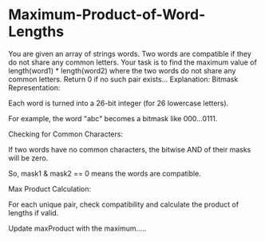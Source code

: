 # Maximum-Product-of-Word-Lengths
You are given an array of strings words. Two words are compatible if they do not share any common letters.  Your task is to find the maximum value of length(word1) * length(word2) where the two words do not share any common letters. Return 0 if no such pair exists...
Explanation:
Bitmask Representation:

Each word is turned into a 26-bit integer (for 26 lowercase letters).

For example, the word "abc" becomes a bitmask like 000...0111.

Checking for Common Characters:

If two words have no common characters, the bitwise AND of their masks will be zero.

So, mask1 & mask2 == 0 means the words are compatible.

Max Product Calculation:

For each unique pair, check compatibility and calculate the product of lengths if valid.

Update maxProduct with the maximum.....

